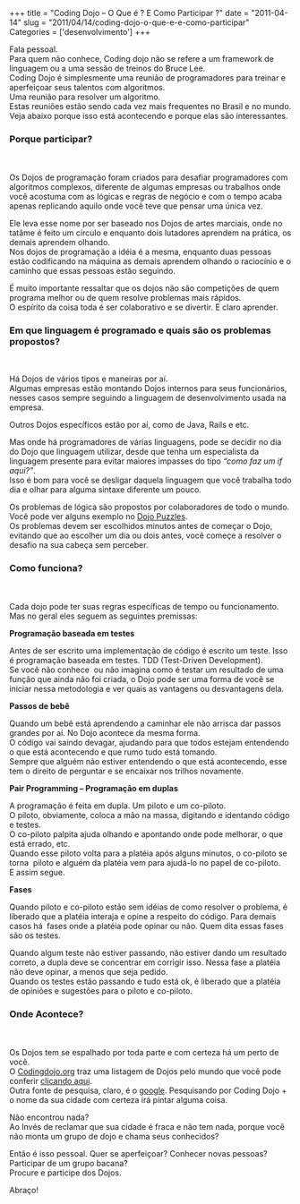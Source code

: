 +++
title = "Coding Dojo – O Que é ? E Como Participar ?"
date = "2011-04-14"
slug = "2011/04/14/coding-dojo-o-que-e-e-como-participar"
Categories = ['desenvolvimento']
+++

<p>Fala pessoal.<br/>
Para quem não conhece, Coding dojo não se refere a um framework de linguagem ou a uma sessão de treinos do Bruce Lee.<br/>
Coding Dojo é simplesmente uma reunião de programadores para treinar e aperfeiçoar seus talentos com algoritmos.<br/>
Uma reunião para resolver um algoritmo.<br/>
Estas reuniões estão sendo cada vez mais frequentes no Brasil e no mundo.<br/>
Veja abaixo porque isso está acontecendo e porque elas são interessantes.</p>

<h3>Porque participar?</h3>

<p><br style="clear: both;" /><br/>
Os Dojos de programação foram criados para desafiar programadores com algoritmos complexos, diferente de algumas empresas ou trabalhos onde você acostuma com as lógicas e regras de negócio e com o tempo acaba apenas replicando aquilo onde você teve que pensar uma única vez.</p>

<p>Ele leva esse nome por ser baseado nos Dojos de artes marciais, onde no tatâme é feito um círculo e enquanto dois lutadores aprendem na prática, os demais aprendem olhando.<br/>
Nos dojos de programação a idéia é a mesma, enquanto duas pessoas estão codificando na máquina as demais aprendem olhando o raciocínio e o caminho que essas pessoas estão seguindo.</p>

<p>É muito importante ressaltar que os dojos não são competições de quem programa melhor ou de quem resolve problemas mais rápidos.<br/>
O espírito da coisa toda é ser colaborativo e se divertir. E claro aprender.</p>

<h3>Em que linguagem é programado e quais são os problemas propostos?</h3>

<p><br style="clear: both;" /><!--more--></p>

<p>Há Dojos de vários tipos e maneiras por aí.<br/>
Algumas empresas estão montando Dojos internos para seus funcionários, nesses casos sempre seguindo a linguagem de desenvolvimento usada na empresa.</p>

<p>Outros Dojos específicos estão por aí, como de Java, Rails e etc.</p>

<p>Mas onde há programadores de várias linguagens, pode se decidir no dia do Dojo que linguagem utilizar, desde que tenha um especialista da linguagem presente para evitar maiores impasses do tipo <em>&#8220;como faz um if aqui?&#8221;</em>.<br/>
Isso é bom para você se desligar daquela linguagem que você trabalha todo dia e olhar para alguma sintaxe diferente um pouco.</p>

<p>Os problemas de lógica são propostos por colaboradores de todo o mundo.<br/>
Você pode ver alguns exemplo no <a href="http://dojopuzzles.com/">Dojo Puzzles</a>.<br/>
Os problemas devem ser escolhidos minutos antes de começar o Dojo, evitando que ao escolher um dia ou dois antes, você começe a resolver o desafio na sua cabeça sem perceber.</p>

<h3>Como funciona?</h3>

<p><br style="clear: both;" /><br/>
Cada dojo pode ter suas regras específicas de tempo ou funcionamento. Mas no geral eles seguem as seguintes premissas:</p>

<p><strong>Programação baseada em testes</strong></p>

<p>Antes de ser escrito uma implementação de código é escrito um teste. Isso é programação baseada em testes. TDD (Test-Driven Development).<br/>
Se você não conhece  ou não imagina como é testar um resultado de uma função que ainda não foi criada, o Dojo pode ser uma forma de você se iniciar nessa metodologia e ver quais as vantagens ou desvantagens dela.</p>

<p><strong>Passos de bebê</strong></p>

<p>Quando um bebê está aprendendo a caminhar ele não arrisca dar passos grandes por aí. No Dojo acontece da mesma forma.<br/>
O código vai saindo devagar, ajudando para que todos estejam entendendo o que está acontecendo e que rumo tudo está tomando.<br/>
Sempre que alguém não estiver entendendo o que está acontecendo, esse tem o direito de perguntar e se encaixar nos trilhos novamente.</p>

<p><strong>Pair Programming &#8211; Programação em duplas</strong></p>

<p>A programação é feita em dupla. Um piloto e um co-piloto.<br/>
O piloto, obviamente, coloca a mão na massa, digitando e identando código e testes.<br/>
O co-piloto palpita ajuda olhando e apontando onde pode melhorar, o que está errado, etc.<br/>
Quando esse piloto volta para a platéia após alguns minutos, o co-piloto se torna  piloto e alguém da platéia vem para ajudá-lo no papel de co-piloto.<br/>
E assim segue.</p>

<p><strong>Fases</strong></p>

<p>Quando piloto e co-piloto estão sem idéias de como resolver o problema, é liberado que a platéia interaja e opine a respeito do código. Para demais casos há  fases onde a platéia pode opinar ou não. Quem dita essas fases são os testes.</p>

<p>Quando algum teste não estiver passando, não estiver dando um resultado correto, a dupla deve se concentrar em corrigir isso. Nessa fase a platéia não deve opinar, a menos que seja pedido.<br/>
Quando os testes estão passando e tudo está ok, é liberado que a platéia de opiniões e sugestões para o piloto e co-piloto.</p>

<h3>Onde Acontece?</h3>

<p><br style="clear: both;" /><br/>
Os Dojos tem se espalhado por toda parte e com certeza há um perto de você.<br/>
O <a href="http://Codingdojo.org">Codingdojo.org</a> traz uma listagem de Dojos pelo mundo que você pode conferir <a href="http://maps.google.com/maps/ms?ie=UTF&amp;msa=0&amp;msid=116400871369678060090.000453a8d6ee3a6d3b8fe">clicando aqui</a>.<br/>
Outra fonte de pesquisa, claro, é o <a href="http://www.google.com">google</a>. Pesquisando por Coding Dojo + o nome da sua cidade com certeza irá pintar alguma coisa.</p>

<p>Não encontrou nada?<br/>
Ao Invés de reclamar que sua cidade é fraca e não tem nada, porque você não monta um grupo de dojo e chama seus conhecidos?</p>

<p>Então é isso pessoal. Quer se aperfeiçoar? Conhecer novas pessoas? Participar de um grupo bacana?<br/>
Procure e participe dos Dojos.</p>

<p>Abraço!</p>
